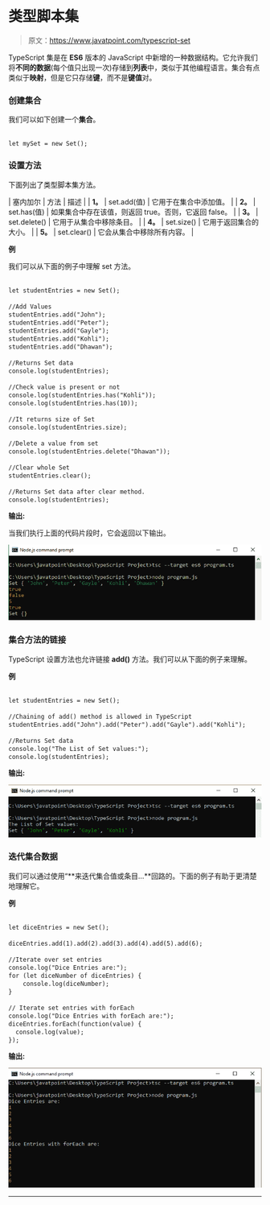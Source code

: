 # 类型脚本集

> 原文：<https://www.javatpoint.com/typescript-set>

TypeScript 集是在 **ES6** 版本的 JavaScript 中新增的一种数据结构。它允许我们将**不同的数据**(每个值只出现一次)存储到**列表**中，类似于其他编程语言。集合有点类似于**映射**，但是它只存储**键**，而不是**键值**对。

### 创建集合

我们可以如下创建一个**集合**。

```

let mySet = new Set();

```

### 设置方法

下面列出了类型脚本集方法。

| 塞内加尔 | 方法 | 描述 |
| **1。** | set.add(值) | 它用于在集合中添加值。 |
| **2。** | set.has(值) | 如果集合中存在该值，则返回 true。否则，它返回 false。 |
| **3。** | set.delete() | 它用于从集合中移除条目。 |
| **4。** | set.size() | 它用于返回集合的大小。 |
| **5。** | set.clear() | 它会从集合中移除所有内容。 |

**例**

我们可以从下面的例子中理解 set 方法。

```

let studentEntries = new Set();

//Add Values
studentEntries.add("John");
studentEntries.add("Peter");
studentEntries.add("Gayle");
studentEntries.add("Kohli"); 
studentEntries.add("Dhawan"); 

//Returns Set data
console.log(studentEntries); 

//Check value is present or not
console.log(studentEntries.has("Kohli"));      
console.log(studentEntries.has(10));      

//It returns size of Set
console.log(studentEntries.size);  

//Delete a value from set
console.log(studentEntries.delete("Dhawan"));    

//Clear whole Set
studentEntries.clear(); 

//Returns Set data after clear method.
console.log(studentEntries);

```

**输出:**

当我们执行上面的代码片段时，它会返回以下输出。

![TypeScript Set](img/ff31caa726d4cd7b17026d7c26b3584e.png)

### 集合方法的链接

TypeScript 设置方法也允许链接 **add()** 方法。我们可以从下面的例子来理解。

**例**

```

let studentEntries = new Set();

//Chaining of add() method is allowed in TypeScript
studentEntries.add("John").add("Peter").add("Gayle").add("Kohli");

//Returns Set data
console.log("The List of Set values:");
console.log(studentEntries);

```

**输出:**

![TypeScript Set](img/92d2ed436dff9780bf9fe7c18bf6dc21.png)

### 迭代集合数据

我们可以通过使用“**来迭代集合值或条目...**回路的。下面的例子有助于更清楚地理解它。

**例**

```

let diceEntries = new Set();

diceEntries.add(1).add(2).add(3).add(4).add(5).add(6);

//Iterate over set entries
console.log("Dice Entries are:"); 
for (let diceNumber of diceEntries) {
    console.log(diceNumber); 
}

// Iterate set entries with forEach
console.log("Dice Entries with forEach are:"); 
diceEntries.forEach(function(value) {
  console.log(value);   
});

```

**输出:**

![TypeScript Set](img/872273f3660278dc4e7503dfc78f386c.png)

* * *